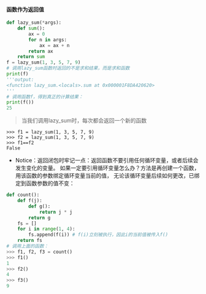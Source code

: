 #### 函数作为返回值
```python
def lazy_sum(*args):
    def sum():
        ax = 0
        for n in args:
            ax = ax + n 
        return ax
    return sum
f = lazy_sum(1, 3, 5, 7, 9)
# 调用lazy_sum函数时返回的不是求和结果，而是求和函数
print(f)
'''output:
<function lazy_sum.<locals>.sum at 0x000001F8DA420620>
'''
# 调用函数f，得到真正的计算结果：
print(f())
25
```
> 当我们调用lazy_sum时，每次都会返回一个新的函数
```
>>> f1 = lazy_sum(1, 3, 5, 7, 9)
>>> f2 = lazy_sum(1, 3, 5, 7, 9)
>>> f1==f2
False
```

* Notice：返回闭包时牢记一点：返回函数不要引用任何循环变量，或者后续会发生变化的变量。
如果一定要引用循环变量怎么办？方法是再创建一个函数，用该函数的参数绑定循环变量当前的值，
无论该循环变量后续如何更改，已绑定到函数参数的值不变：
```python
def count():
    def f(j):
        def g():
            return j * j
        return g
    fs = []
    for i in range(1, 4):
        fs.append(f(i)) # f(i)立刻被执行，因此i的当前值被传入f()
    return fs
# 调用上面的函数：
>>> f1, f2, f3 = count()
>>> f1()
1
>>> f2()
4
>>> f3()
9
```